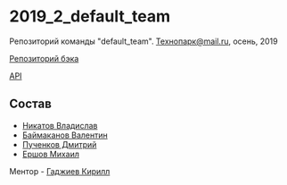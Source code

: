 # 2019_2_default_team
Репозиторий команды "default_team". Технопарк@mail.ru, осень, 2019

[Репозиторий бэка](https://github.com/go-park-mail-ru/2019_2_default_team/)

[API](https://github.com/frontend-park-mail-ru/2019_2_default_team/blob/dev/doc/api.md)

## Состав
- [Никатов Владислав](https://github.com/nikatov)
- [Баймаканов Валентин](https://github.com/ionnia)
- [Пученков Дмитрий](https://github.com/InNomineMortis)
- [Ершов Михаил](https://github.com/maershov)

Ментор - [Гаджиев Кирилл](https://github.com/kirBMSTU)
